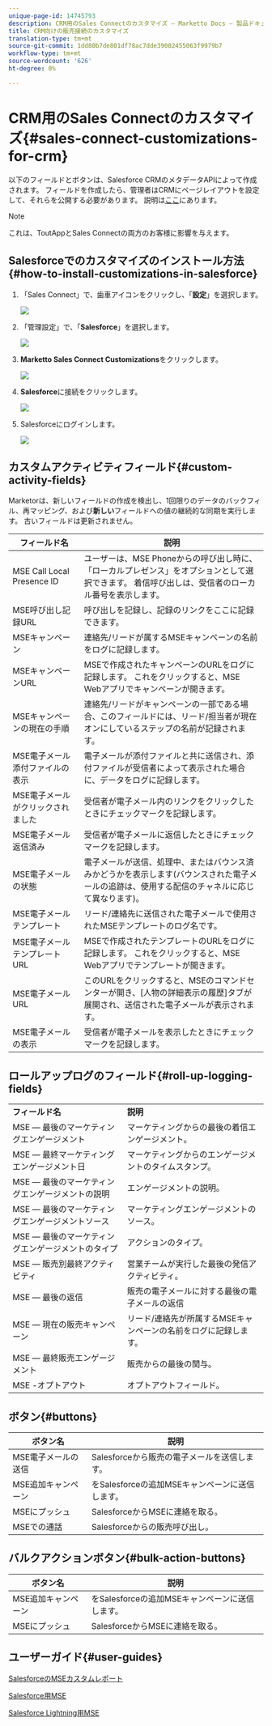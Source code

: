 ```yaml
---
unique-page-id: 14745793
description: CRM用のSales Connectのカスタマイズ — Marketto Docs — 製品ドキュメント
title: CRM向けの販売接続のカスタマイズ
translation-type: tm+mt
source-git-commit: 1dd80b7de801df78ac7dde39002455063f9979b7
workflow-type: tm+mt
source-wordcount: '626'
ht-degree: 0%

---
```



# CRM用のSales Connectのカスタマイズ{#sales-connect-customizations-for-crm}

以下のフィールドとボタンは、Salesforce CRMのメタデータAPIによって作成されます。 フィールドを作成したら、管理者はCRMにページレイアウトを設定して、それらを公開する必要があります。 説明は[ここ](https://docs.marketo.com/display/docs/assets/marketo-sales-engage-for-salesforce-installation-and-success-guide.pdf)にあります。

>[!NOTE]
>
>これは、ToutAppとSales Connectの両方のお客様に影響を与えます。

## Salesforceでのカスタマイズのインストール方法{#how-to-install-customizations-in-salesforce}

1. 「Sales Connect」で、歯車アイコンをクリックし、「**設定**」を選択します。

   ![](assets/one.png)

1. 「管理設定」で、「**Salesforce**」を選択します。

   ![](assets/two.png)

1. **Marketto Sales Connect Customizations**&#x200B;をクリックします。

   ![](assets/three.png)

1. **Salesforce**&#x200B;に接続をクリックします。

   ![](assets/four.png)

1. Salesforceにログインします。

   ![](assets/five.png)

## カスタムアクティビティフィールド{#custom-activity-fields}

Marketorは、新しいフィールドの作成を検出し、1回限りのデータのバックフィル、再マッピング、および&#x200B;**新しい**&#x200B;フィールドへの値の継続的な同期を実行します。 古いフィールドは更新されません。

| **フィールド名** | **説明** |
|---|---|
| MSE Call Local Presence ID | ユーザーは、MSE Phoneからの呼び出し時に、「ローカルプレゼンス」をオプションとして選択できます。 着信呼び出しは、受信者のローカル番号を表示します。 |
| MSE呼び出し記録URL | 呼び出しを記録し、記録のリンクをここに記録できます。 |
| MSEキャンペーン | 連絡先/リードが属するMSEキャンペーンの名前をログに記録します。 |
| MSEキャンペーンURL | MSEで作成されたキャンペーンのURLをログに記録します。 これをクリックすると、MSE Webアプリでキャンペーンが開きます。 |
| MSEキャンペーンの現在の手順 | 連絡先/リードがキャンペーンの一部である場合、このフィールドには、リード/担当者が現在オンにしているステップの名前が記録されます。 |
| MSE電子メール添付ファイルの表示 | 電子メールが添付ファイルと共に送信され、添付ファイルが受信者によって表示された場合に、データをログに記録します。 |
| MSE電子メールがクリックされました | 受信者が電子メール内のリンクをクリックしたときにチェックマークを記録します。 |
| MSE電子メール返信済み | 受信者が電子メールに返信したときにチェックマークを記録します。 |
| MSE電子メールの状態 | 電子メールが送信、処理中、またはバウンス済みかどうかを表示します(バウンスされた電子メールの追跡は、使用する配信のチャネルに応じて異なります)。 |
| MSE電子メールテンプレート | リード/連絡先に送信された電子メールで使用されたMSEテンプレートのログ名です。 |
| MSE電子メールテンプレートURL | MSEで作成されたテンプレートのURLをログに記録します。 これをクリックすると、MSE Webアプリでテンプレートが開きます。 |
| MSE電子メールURL | このURLをクリックすると、MSEのコマンドセンターが開き、[人物の詳細表示の履歴]タブが展開され、送信された電子メールが表示されます。 |
| MSE電子メールの表示 | 受信者が電子メールを表示したときにチェックマークを記録します。 |

## ロールアップログのフィールド{#roll-up-logging-fields}

<table> 
 <colgroup> 
  <col> 
  <col> 
 </colgroup> 
 <tbody> 
  <tr> 
   <td><strong>フィールド名</strong></td> 
   <td><strong>説明</strong></td> 
  </tr> 
  <tr> 
   <td>MSE — 最後のマーケティングエンゲージメント</td> 
   <td>マーケティングからの最後の着信エンゲージメント。 </td> 
  </tr> 
  <tr> 
   <td>MSE — 最終マーケティングエンゲージメント日</td> 
   <td>マーケティングからのエンゲージメントのタイムスタンプ。</td> 
  </tr> 
  <tr> 
   <td>MSE — 最後のマーケティングエンゲージメントの説明</td> 
   <td>エンゲージメントの説明。</td> 
  </tr> 
  <tr> 
   <td>MSE — 最後のマーケティングエンゲージメントソース</td> 
   <td>マーケティングエンゲージメントのソース。</td> 
  </tr> 
  <tr> 
   <td colspan="1">MSE — 最後のマーケティングエンゲージメントのタイプ</td> 
   <td colspan="1">アクションのタイプ。</td> 
  </tr> 
  <tr> 
   <td colspan="1">MSE — 販売別最終アクティビティ<br></td> 
   <td colspan="1">営業チームが実行した最後の発信アクティビティ。</td> 
  </tr> 
  <tr> 
   <td colspan="1">MSE — 最後の返信</td> 
   <td colspan="1">販売の電子メールに対する最後の電子メールの返信</td> 
  </tr> 
  <tr> 
   <td colspan="1">MSE — 現在の販売キャンペーン</td> 
   <td colspan="1">リード/連絡先が所属するMSEキャンペーンの名前をログに記録します。</td> 
  </tr> 
  <tr> 
   <td colspan="1">MSE — 最終販売エンゲージメント</td> 
   <td colspan="1">販売からの最後の関与。 </td> 
  </tr> 
  <tr> 
   <td colspan="1">MSE -オプトアウト</td> 
   <td colspan="1">オプトアウトフィールド。</td> 
  </tr> 
 </tbody> 
</table>

## ボタン{#buttons}

| **ボタン名** | **説明** |
|---|---|
| MSE電子メールの送信 | Salesforceから販売の電子メールを送信します。 |
| MSE追加キャンペーン | をSalesforceの追加MSEキャンペーンに送信します。 |
| MSEにプッシュ | SalesforceからMSEに連絡を取る。 |
| MSEでの通話 | Salesforceからの販売呼び出し。 |

## バルクアクションボタン{#bulk-action-buttons}

| **ボタン名** | **説明** |
|---|---|
| MSE追加キャンペーン | をSalesforceの追加MSEキャンペーンに送信します。 |
| MSEにプッシュ | SalesforceからMSEに連絡を取る。 |

## ユーザーガイド{#user-guides}

[SalesforceのMSEカスタムレポート](https://docs.marketo.com/display/docs/assets/mse-custom-reports-in-sf.docx)

[Salesforce用MSE](https://docs.marketo.com/display/docs/assets/mse-for-sf-classic.pdf)

[Salesforce Lightning用MSE](https://s3.amazonaws.com/tout-user-store/salesforce/assets/SF+Guide+for+Lightning.pdf)
